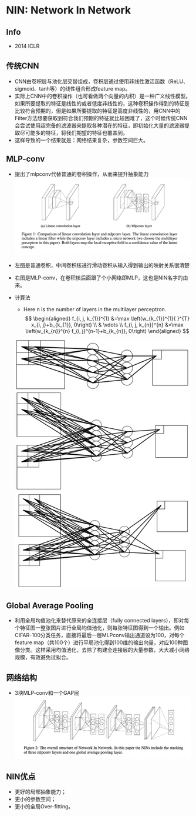 # NIN: Network In Network
## Info
- 2014 ICLR

## 传统CNN
- CNN由卷积层与池化层交替组成，卷积层通过使用非线性激活函数（ReLU、sigmoid、tanh等）的线性组合形成feature map。
- 实际上CNN中的卷积操作（也可看做两个向量的内积）是一种广义线性模型。如果所要提取的特征是线性的或者低度非线性的，这种卷积操作得到的特征是比较符合预期的，但是如果所要提取的特征是高度非线性的，用CNN中的Filter方法想要获取到符合我们预期的特征就比较困难了，这个时候传统CNN会尝试使用超完备的滤波器来提取各种潜在的特征，即初始化大量的滤波器提取尽可能多的特征，将我们期望的特征也覆盖到。
- 这样导致的一个结果就是：网络结果复杂，参数空间巨大。

## MLP-conv
- 提出了mlpconv代替普通的卷积操作，从而来提升抽象能力
![](imgs/1.png)
- 左图是普通卷积，中间卷积核进行滑动卷积从输入得到输出的映射关系很清楚
- 右图是MLP-conv，在卷积核后面跟了个小网络即MLP，这也是NIN名字的由来。
- 计算法
  - Here n is the number of layers in the multilayer perceptron.
  $$
\begin{aligned}
f_{i, j, k_{1}}^{1} &=\max \left(w_{k_{1}}^{1}{ }^{T} x_{i, j}+b_{k_{1}}, 0\right) \\
& \vdots \\
f_{i, j, k_{n}}^{n} &=\max \left(w_{k_{n}}^{n} f_{i, j}^{n-1}+b_{k_{n}}, 0\right)
\end{aligned}
$$

  ![](imgs/3.png)
  ![](imgs/4.png)
  ![](imgs/5.png)
## Global Average Pooling
- 利用全局均值池化来替代原来的全连接层（fully connected layers），即对每个特征图一整张图片进行全局均值池化，则每张特征图得到一个输出。例如CIFAR-100分类任务，直接将最后一层MLPconv输出通道设为100，对每个feature map（共100个）进行平局池化得到100维的输出向量，对应100种图像分类。这样采用均值池化，去除了构建全连接层的大量参数，大大减小网络规模，有效避免过拟合。

## 网络结构
- 3块MLP-conv和一个GAP层
 ![](imgs/2.png)
## NIN优点
- 更好的局部抽象能力；
- 更小的参数空间；
- 更小的全局Over-fitting。